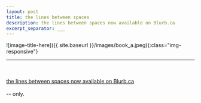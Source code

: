 ```yaml
---
layout: post
title: the lines between spaces
description: the lines between spaces now available on Blurb.ca
excerpt_separator: ___
---
```

  ![image-title-here]({{ site.baseurl }}/images/book_a.jpeg){:class="img-responsive"}
  ___
  <br/>
  <br/>
  <a href="https://www.blurb.ca/b/11217287-the-lines-between-spaces">the lines between spaces now available on Blurb.ca</a>
  <br/>
  <br/>
  -- only.

